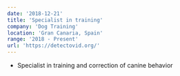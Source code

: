 ```yaml
---
date: '2018-12-21'
title: 'Specialist in training'
company: 'Dog Training'
location: 'Gran Canaria, Spain'
range: '2018 - Present'
url: 'https://detectovid.org/'
---
```


- Specialist in training and correction of canine behavior

